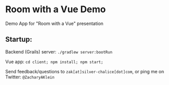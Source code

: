 # Room with a Vue Demo
Demo App for "Room with a Vue" presentation

## Startup:

Backend (Grails) server: `./gradlew server:bootRun`

Vue app: `cd client; npm install; npm start;`

Send feedback/questions to `zak[at]silver-chalice[dot]com`, or ping me on Twitter: `@ZacharyAKlein`
